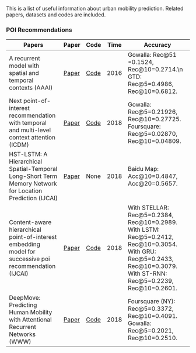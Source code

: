 This is a list of useful information about urban mobility prediction. Related papers, datasets and codes are included.

### POI Recommendations
Papers | Paper | Code | Time | Accuracy |
-------|-------|------|------|----------|
A recurrent model with spatial and temporal contexts (AAAI) | [Paper](https://ojs.aaai.org/index.php/AAAI/article/view/9971)| [Code](https://github.com/yongqyu/STRNN) | 2016 | Gowalla: Rec@51 =0.1524, Rec@10=0.2714.\n GTD: Rec@5=0.4986, Rec@10=0.6812. |
Next point-of-interest recommendation with temporal and multi-level context attention (ICDM) | [Paper](https://ieeexplore.ieee.org/abstract/document/8594953)| [Code](https://github.com/zhenql/TMCA) | 2018 | Gowalla: Rec@5=0.21926, Rec@10=0.27725. Foursquare: Rec@5=0.02870, Rec@10=0.04809. |
HST-LSTM: A Hierarchical Spatial-Temporal Long-Short Term Memory Network for Location Prediction (IJCAI) | [Paper](https://www.ijcai.org/Proceedings/2018/0324.pdf)| None | 2018 | Baidu Map: Acc@10=0.4847, Acc@20=0.5657. |
Content-aware hierarchical point-of-interest embedding model for successive poi recommendation (IJCAI) | [Paper](https://www.ijcai.org/Proceedings/2018/0458.pdf)| [Code](https://github.com/qnfnwkd/CAPE) | 2018 | With STELLAR: Rec@5=0.2384, Rec@10=0.2989. With LSTM: Rec@5=0.2412, Rec@10=0.3054. With GRU: Rec@5=0.2433, Rec@10=0.3079. With ST-RNN: Rec@5=0.2239, Rec@10=0.2601. |
DeepMove: Predicting Human Mobility with Attentional Recurrent Networks (WWW) | [Paper](https://dl.acm.org/doi/abs/10.1145/3178876.3186058)| [Code](https://github.com/vonfeng/DeepMove) | 2018 | Foursquare (NY): Rec@5=0.3372, Rec@10=0.4091. Gowalla: Rec@5=0.2021, Rec@10=0.2510. |


